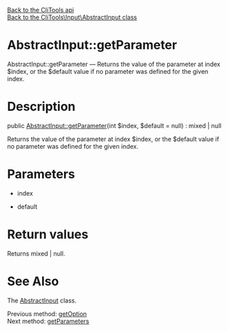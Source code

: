 [Back to the CliTools api](https://github.com/lingtalfi/CliTools/blob/master/doc/api/CliTools.md)<br>
[Back to the CliTools\Input\AbstractInput class](https://github.com/lingtalfi/CliTools/blob/master/doc/api/CliTools/Input/AbstractInput.md)


AbstractInput::getParameter
================



AbstractInput::getParameter — Returns the value of the parameter at index $index, or the $default value if no parameter was defined for the given index.




Description
================


public [AbstractInput::getParameter](https://github.com/lingtalfi/CliTools/blob/master/doc/api/CliTools/Input/AbstractInput/getParameter.md)(int $index, $default = null) : mixed | null




Returns the value of the parameter at index $index, or the $default value if no parameter was defined for the given index.




Parameters
================


- index

    

- default

    


Return values
================

Returns mixed | null.







See Also
================

The [AbstractInput](https://github.com/lingtalfi/CliTools/blob/master/doc/api/CliTools/Input/AbstractInput.md) class.

Previous method: [getOption](https://github.com/lingtalfi/CliTools/blob/master/doc/api/CliTools/Input/AbstractInput/getOption.md)<br>Next method: [getParameters](https://github.com/lingtalfi/CliTools/blob/master/doc/api/CliTools/Input/AbstractInput/getParameters.md)<br>

